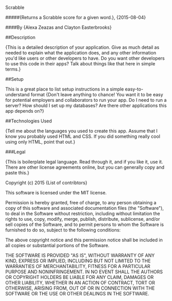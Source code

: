 Scrabble

#####{Returns a Scrabble score for a given word.}, {2015-08-04}

####By {Alexa Zeazas and Clayton Easterbrooks}

##Description

{This is a detailed description of your application. Give as much detail as needed to explain what the application does, and any other information you'd like users or other developers to have. Do you want other developers to use this code in their apps? Talk about things like that here in simple terms.}

##Setup

This is a great place
to list setup instructions
in a simple
easy-to-understand
format
{Don't leave anything to chance! You want it to be easy for potential employers and collaborators to run your app. Do I need to run a server? How should I set up my databases? Are there other applications this app depends on?}

##Technologies Used

{Tell me about the languages you used to create this app. Assume that I know you probably used HTML and CSS. If you did something really cool using only HTML, point that out.}

###Legal

{This is boilerplate legal language. Read through it, and if you like it, use it. There are other license agreements online, but you can generally copy and paste this.}

Copyright (c) 2015 {List of contribtors}

This software is licensed under the MIT license.

Permission is hereby granted, free of charge, to any person obtaining a copy of this software and associated documentation files (the "Software"), to deal in the Software without restriction, including without limitation the rights to use, copy, modify, merge, publish, distribute, sublicense, and/or sell copies of the Software, and to permit persons to whom the Software is furnished to do so, subject to the following conditions:

The above copyright notice and this permission notice shall be included in all copies or substantial portions of the Software.

THE SOFTWARE IS PROVIDED "AS IS", WITHOUT WARRANTY OF ANY KIND, EXPRESS OR IMPLIED, INCLUDING BUT NOT LIMITED TO THE WARRANTIES OF MERCHANTABILITY, FITNESS FOR A PARTICULAR PURPOSE AND NONINFRINGEMENT. IN NO EVENT SHALL THE AUTHORS OR COPYRIGHT HOLDERS BE LIABLE FOR ANY CLAIM, DAMAGES OR OTHER LIABILITY, WHETHER IN AN ACTION OF CONTRACT, TORT OR OTHERWISE, ARISING FROM, OUT OF OR IN CONNECTION WITH THE SOFTWARE OR THE USE OR OTHER DEALINGS IN THE SOFTWARE.
